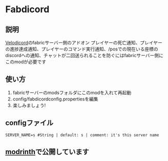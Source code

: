 # Fabdicord
## 説明
[Velodicord](https://modrinth.com/plugin/velodicord)のfabricサーバー側のアドオン
プレイヤーの死亡通知、プレイヤーの進捗達成通知、プレイヤーのコマンド実行通知、/posでの現在いる座標のdiscordへの通知、チャットが二回送られることを防ぐにはfabricサーバー側にこのmodが必要です
## 使い方
1. fabricサーバーのmodsフォルダにこのmodを入れて再起動
1. config/fabdicordconfig.propertiesを編集
1. 楽しみましょう!
## configファイル
```
SERVER_NAME=s #String | default: s | comment: it's this server name
```
## [modrinth](https://modrinth.com/mod/fabdicord)で公開しています
